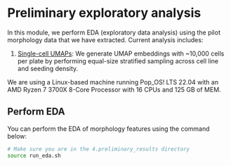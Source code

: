 # Preliminary exploratory analysis

In this module, we perform EDA (exploratory data analysis) using the pilot morphology data that we have extracted.
Current analysis includes:

1. [Single-cell UMAPs](./0.UMAP_embeddings.ipynb): We generate UMAP embeddings with ~10,000 cells per plate by performing equal-size stratified sampling across cell line and seeding density.

We are using a Linux-based machine running Pop_OS! LTS 22.04 with an AMD Ryzen 7 3700X 8-Core Processor with 16 CPUs and 125 GB of MEM.

## Perform EDA

You can perform the EDA of morphology features using the command below:

```bash
# Make sure you are in the 4.preliminary_results directory
source run_eda.sh
```
